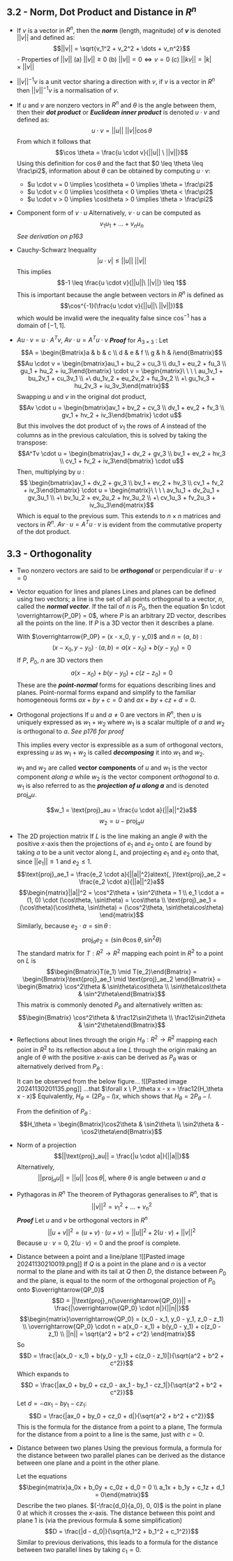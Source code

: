 ## 3.2 - Norm, Dot Product and Distance in $R^n$

- If $v$ is a vector in $R^n$, then the ***norm*** (length, magnitude) of ***v*** is denoted $||v||$ and defined as:$$||v|| = \sqrt{v_1^2 + v_2^2 + \dots + v_n^2}$$- Properties of $||v||$
	(a) $||v|| \geq 0$
	(b) $||v|| = 0 \iff v = 0$
	(c) $||kv|| = |k| \times ||v||$
	
- $||v||^{-1}v$ is a unit vector sharing a direction with $v$, if $v$ is a vector in $R^n$ then $||v||^{-1}v$ is a normalisation of $v$.

- If $u$ and $v$ are nonzero vectors in $R^n$ and $\theta$ is the angle between them, then their ***dot product*** or ***Euclidean inner product*** is denoted $u \cdot v$ and defined as:$$u \cdot v = ||u||\ ||v|| \cos\theta$$
	From which it follows that$$\cos \theta = \frac{u \cdot v}{||u|| \ ||v||}$$
	Using this definition for $\cos\theta$ and the fact that $0 \leq \theta \leq \frac\pi2$, information about $\theta$ can be obtained by computing $u \cdot v$:
	- $u \cdot v = 0 \implies \cos\theta = 0 \implies \theta = \frac\pi2$
	- $u \cdot v < 0 \implies \cos\theta < 0 \implies \theta < \frac\pi2$
	- $u \cdot v > 0 \implies \cos\theta > 0 \implies \theta > \frac\pi2$

- Component form of $v \cdot u$
	Alternatively, $v \cdot u$ can be computed as $$v_1u_1 + \dots + v_nu_n$$*See derivation on p163*

- Cauchy-Schwarz Inequality
	$$|u \cdot v| \leq ||u||\ ||v||$$
	This implies$$-1 \leq \frac{u \cdot v}{||u||\ ||v||} \leq 1$$
	This is important because the angle between vectors in $R^n$ is defined as $$\cos^{-1}(\frac{u \cdot v}{||u||\ ||v||})$$ which would be invalid were the inequality false since $\cos^{-1}$ has a domain of $[-1, 1]$.

- $Au \cdot v = u \cdot A^Tv$, $Av \cdot u = A^Tu \cdot v$
	***Proof*** for $A_{3 \times 3}$ :
	Let $$A = \begin{Bmatrix}a & b & c \\ d & e & f \\ g & h & i\end{Bmatrix}$$
	$$Au \cdot v = \begin{bmatrix}au_1 + bu_2 + cu_3 \\ du_1 + eu_2 + fu_3 \\ gu_1 + hu_2 + iu_3\end{bmatrix} \cdot v = \begin{matrix}\ \ \ \ au_1v_1 + bu_2v_1 + cu_3v_1 \\ +\ du_1v_2 + eu_2v_2 + fu_3v_2 \\ +\ gu_1v_3 + hu_2v_3 + iu_3v_3\end{matrix}$$
	Swapping $u$ and $v$ in the original dot product,
	$$Av \cdot u = \begin{bmatrix}av_1 + bv_2 + cv_3 \\ dv_1 + ev_2 + fv_3 \\ gv_1 + hv_2 + iv_3\end{bmatrix} \cdot u$$
	But this involves the dot product of $v_1$ the rows of $A$ instead of the columns as in the previous calculation, this is solved by taking the transpose:$$A^Tv \cdot u = \begin{bmatrix}av_1 + dv_2 + gv_3 \\ bv_1 + ev_2 + hv_3 \\ cv_1 + fv_2 + iv_3\end{bmatrix} \cdot u$$
	Then, multiplying by $u$ :$$
	\begin{bmatrix}av_1 + dv_2 + gv_3 \\ bv_1 + ev_2 + hv_3 \\ cv_1 + fv_2 + iv_3\end{bmatrix} \cdot u = \begin{matrix}\ \ \ \ av_1u_1 + dv_2u_1 + gv_3u_1 \\ +\ bv_1u_2 + ev_2u_2 + hv_3u_2 \\ +\ cv_1u_3 + fv_2u_3 + iv_3u_3\end{matrix}$$
	Which is equal to the previous sum. This extends to $n \times n$ matrices and vectors in $R^n$.
	$Av \cdot u = A^Tu \cdot v$ is evident from the commutative property of the dot product.

## 3.3 - Orthogonality

- Two nonzero vectors are said to be ***orthogonal*** or perpendicular if $u \cdot v = 0$

- Vector equation for lines and planes
	Lines and planes can be defined using two vectors; a line is the set of all points orthogonal to a vector, $n$, called the ***normal vector***. If the tail of $n$ is $P_0$, then the equation $n \cdot \overrightarrow{P_0P} = 0$, where $P$ is an arbitrary 2D vector, describes all the points on the line. If $P$ is a 3D vector then it describes a plane.

	With $\overrightarrow{P_0P} = (x - x_0, y - y_0)$ and $n = (a,\ b)$ : $$(x - x_0, y - y_0) \cdot (a, b) = a(x - x_0) + b(y - y_0) = 0$$
	If $P$, $P_0$, $n$ are 3D vectors then $$a(x - x_0) + b(y - y_0) + c(z - z_0) = 0$$
	These are the ***point-normal*** forms for equations describing lines and planes. Point-normal forms expand and simplify to the familiar homogeneous forms $ax + by + c = 0$ and $ax + by + cz + d = 0$.

- Orthogonal projections
	If $u$ and $a \neq 0$ are vectors in $R^n$, then $u$ is uniquely expressed as $w_1 + w_2$ where $w_1$ is a scalar multiple of $a$ and $w_2$ is orthogonal to $a$.
	*See p176 for proof*

	This implies every vector is expressible as a sum of orthogonal vectors, expressing $u$ as $w_1 + w_2$ is called ***decomposing*** it into $w_1$ and $w_2$.

	$w_1$ and $w_2$ are called **vector components** of $u$ and $w_1$ is the vector component *along* $a$ while $w_2$ is the vector component *orthogonal* to $a$. $w_1$ is also referred to as the ***projection of $u$ along $a$*** and is denoted $\text{proj}_au$.
	
	 $$w_1 = \text{proj}_au = \frac{u \cdot a}{||a||^2}a$$$$w_2 = u - \text{proj}_au$$

- The 2D projection matrix
	If $L$ is the line making an angle $\theta$ with the positive $x\text{-axis}$ then the projections of $e_1$ and $e_2$ onto $L$ are found by taking $a$ to be a unit vector along $L$, and projecting $e_1$ and $e_2$ onto that, since $||e_1|| \leq 1$ and $e_2 \leq 1$.$$\text{proj}_ae_1 = \frac{e_2 \cdot a}{||a||^2}a\text{, }\text{proj}_ae_2 = \frac{e_2 \cdot a}{||a||^2}a$$
	$$\begin{matrix}||a||^2 = \cos^2\theta + \sin^2\theta = 1 \\
	e_1 \cdot a = (1, 0) \cdot (\cos\theta, \sin\theta) = \cos\theta \\
	\text{proj}_ae_1 = (\cos\theta)(\cos\theta, \sin\theta) = (\cos^2\theta, \sin\theta\cos\theta) \end{matrix}$$
	Similarly, because $e_2 \cdot a = \sin\theta$ :
	$$\text{proj}_ae_2 = (\sin\theta \cos\theta, \sin^2\theta)$$
	The standard matrix for $T : R^2 \rightarrow R^2$ mapping each point in $R^2$ to a point on $L$ is$$\begin{Bmatrix}T(e_1) \mid T(e_2)\end{Bmatrix} = \begin{Bmatrix}\text{proj}_ae_1 \mid \text{proj}_ae_2 \end{Bmatrix} = \begin{Bmatrix} \cos^2\theta & \sin\theta\cos\theta \\ \sin\theta\cos\theta & \sin^2\theta\end{Bmatrix}$$
	This matrix is commonly denoted $P_\theta$ and alternatively written as:$$\begin{Bmatrix} \cos^2\theta & \frac12\sin2\theta \\ \frac12\sin2\theta & \sin^2\theta\end{Bmatrix}$$

- Reflections about lines through the origin
	$H_\theta : R^2 \rightarrow R^2$ mapping each point in $R^2$ to its reflection about a line $L$ through the origin making an angle of $\theta$ with the positive $x\text{-axis}$ can be derived as $P_\theta$ was or alternatively derived from $P_\theta$ :

	It can be observed from the below figure...
	![[Pasted image 20241130201135.png]]
	...that $\forall x \ P_\theta x - x = \frac12(H_\theta x - x)$
	Equivalently, $H_\theta = (2P_\theta - I)x$, which shows that $H_\theta = 2P_\theta - I$.

	From the definition of $P_\theta$ :$$H_\theta = \begin{Bmatrix}\cos2\theta & \sin2\theta \\ \sin2\theta & -\cos2\theta\end{Bmatrix}$$

- Norm of a projection
	$$||\text{proj}_au|| = \frac{|u \cdot a|}{||a||}$$
	Alternatively,$$||\text{proj}_au|| = ||u||\ |\cos\theta|\text{, where $\theta$ is angle between $u$ and $a$}$$
- Pythagoras in $R^n$
	The theorem of Pythagoras generalises to $R^n$, that is $$||v||^2 = v_1^2 + \dots + v_n^2$$
	***Proof***
	Let $u$ and $v$ be orthogonal vectors in $R^n$
	$$||u + v||^2 = (u + v) \cdot (u + v) = ||u||^2 + 2(u \cdot v) + ||v||^2$$
	Because $u \cdot v = 0$, $2(u \cdot v) = 0$ and the proof is complete.


- Distance between a point and a line/plane
	![[Pasted image 20241130210019.png]]
	If $Q$ is a point in the plane and $n$ is a vector normal to the plane and with its tail at $Q$ then $D$, the distance between $P_0$ and the plane, is equal to the norm of the orthogonal projection of $P_0$ onto $\overrightarrow{QP_0}$
	$$D = ||\text{proj}_n{\overrightarrow{QP_0}}|| = \frac{|\overrightarrow{QP_0} \cdot n|}{||n||}$$$$\begin{matrix}\overrightarrow{QP_0} = (x_0 - x_1, y_0 - y_1, z_0 - z_1) \\ \overrightarrow{QP_0} \cdot n = a(x_0 - x_1) + b(y_0 - y_1) + c(z_0 - z_1) \\ ||n|| = \sqrt{a^2 + b^2 + c^2} \end{matrix}$$
	So$$D = \frac{|a(x_0 - x_1) + b(y_0 - y_1) + c(z_0 - z_1)|}{\sqrt{a^2 + b^2 + c^2}}$$
	Which expands to$$D = \frac{|ax_0 + by_0 + cz_0 - ax_1 - by_1 - cz_1|}{\sqrt{a^2 + b^2 + c^2}}$$
	Let $d = -ax_1 - by_1 - cz_1$:$$D = \frac{|ax_0 + by_0 + cz_0 + d|}{\sqrt{a^2 + b^2 + c^2}}$$
	This is the formula for the distance from a point to a plane, The formula for the distance from a point to a line is the same, just with $c = 0$.

- Distance between two planes
	Using the previous formula, a formula for the distance between two parallel planes can be derived as the distance between one plane and a point in the other plane.

	Let the equations$$\begin{matrix}a_0x + b_0y + c_0z + d_0 = 0 \\ a_1x + b_1y + c_1z + d_1 = 0\end{matrix}$$
	Describe the two planes. $(-\frac{d_0}{a_0}, 0, 0)$ is the point in plane $0$ at which it crosses the $x\text{-axis}$. The distance between this point and plane $1$ is (via the previous formula & some simplification)$$D = \frac{|d - d_0|}{\sqrt{a_1^2 + b_1^2 + c_1^2}}$$
	Similar to previous derivations, this leads to a formula for the distance between two parallel lines by taking $c_1 = 0$.